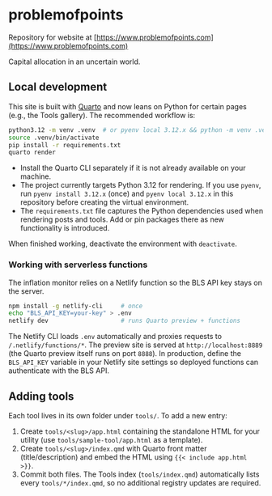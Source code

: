 # problemofpoints

Repository for website at [https://www.problemofpoints.com](https://www.problemofpoints.com)

Capital allocation in an uncertain world.

## Local development

This site is built with [Quarto](https://quarto.org/) and now leans on Python for certain pages (e.g., the Tools gallery). The recommended workflow is:

```bash
python3.12 -m venv .venv  # or pyenv local 3.12.x && python -m venv .venv
source .venv/bin/activate
pip install -r requirements.txt
quarto render
```

- Install the Quarto CLI separately if it is not already available on your machine.
- The project currently targets Python 3.12 for rendering. If you use `pyenv`, run `pyenv install 3.12.x` (once) and `pyenv local 3.12.x` in this repository before creating the virtual environment.
- The `requirements.txt` file captures the Python dependencies used when rendering posts and tools. Add or pin packages there as new functionality is introduced.

When finished working, deactivate the environment with `deactivate`.

### Working with serverless functions

The inflation monitor relies on a Netlify function so the BLS API key stays on the server.

```bash
npm install -g netlify-cli     # once
echo "BLS_API_KEY=your-key" > .env
netlify dev                    # runs Quarto preview + functions
```

The Netlify CLI loads `.env` automatically and proxies requests to `/.netlify/functions/*`. The preview site is served at `http://localhost:8889` (the Quarto preview itself runs on port `8888`). In production, define the `BLS_API_KEY` variable in your Netlify site settings so deployed functions can authenticate with the BLS API.

## Adding tools

Each tool lives in its own folder under `tools/`. To add a new entry:

1. Create `tools/<slug>/app.html` containing the standalone HTML for your utility (use `tools/sample-tool/app.html` as a template).
2. Create `tools/<slug>/index.qmd` with Quarto front matter (title/description) and embed the HTML using `{{< include app.html >}}`.
3. Commit both files. The Tools index (`tools/index.qmd`) automatically lists every `tools/*/index.qmd`, so no additional registry updates are required.
